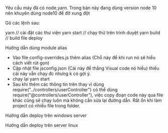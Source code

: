 Yêu cầu máy đã có node,yarn.
Trong bản này đang dùng version node 10 nên khuyên dùng node10 để đỡ xung đột

Gõ các lệnh sau:

yarn // cài đặt các thư viện
yarn start // chạy thử trên trình duyệt
yarn build // build file deploy


Hướng dẫn dùng module alias

- Vào file config-overrides.js thêm alias (Chỗ này để khi run nó sẽ hiểu cách viết rút gọn)
- Cập nhật file jsconfig.json (Cái này để thằng Visual code nó hiểu) thiếu cái này vẫn chạy đc nhưng k có gợi ý.
- chạy lại yarn start
- Sau khi thêm các thông tin trên thay vì dùng require("../controllers/userController") có thể dùng require("@controllers/userController"), việc copy đoạn code này  qua file khác cũng sẽ chạy luôn mà không cần sửa lại đường dẫn. Rất ổn khi làm project có nhiều file trong folder.

Hướng dẫn deploy trên windows server


Hướng dẫn deploy trên server linux



